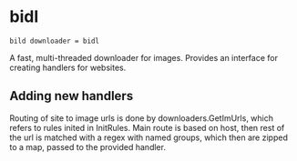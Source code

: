 # bidl
`bild downloader = bidl`

A fast, multi-threaded downloader for images. Provides an interface for creating handlers for websites.

## Adding new handlers 

Routing of site to image urls is done by downloaders.GetImUrls, which refers to rules inited in InitRules.
Main route is based on host, then rest of the url is matched with a regex with named groups, which then are zipped to a map, passed to the provided handler.
